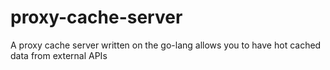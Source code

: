 # proxy-cache-server
A proxy cache server written on the go-lang allows you to have hot cached data from external APIs
